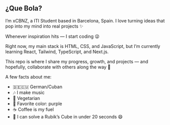 ## ¿Que Bola?

I’m xCBNZ, a ITI Student  based in Barcelona, Spain.
I love turning ideas that pop into my mind into real projects ✨

Whenever inspiration hits — I start coding 😜

Right now, my main stack is HTML, CSS, and JavaScript, but I’m currently learning React, Tailwind, TypeScript, and Next.js.

This repo is where I share my progress, growth, and projects — and hopefully, collaborate with others along the way 💪

A few facts about me:
- 🇩🇪🇨🇺 German/Cuban
- 🎶 I make music
- 🥦 Vegetarian
- 💜 Favorite color: purple
- ☕ Coffee is my fuel
- 🔄 I can solve a Rubik’s Cube in under 20 seconds 😄
